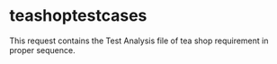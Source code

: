 # teashoptestcases

This request contains the Test Analysis file of tea shop requirement in proper sequence.

